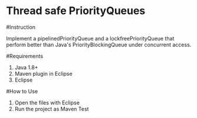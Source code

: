# Thread safe PriorityQueues

#Instruction

Implement a pipelinedPriorityQueue and a lockfreePriorityQueue that perform better than Java's PriorityBlockingQueue under concurrent access.


#Requirements

1. Java 1.8+
2. Maven plugin in Eclipse
3. Eclipse


#How to Use

1. Open the files with Eclipse
2. Run the project as Maven Test